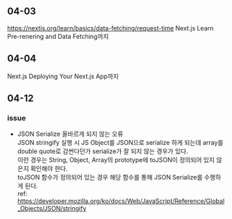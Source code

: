 ## 04-03

https://nextjs.org/learn/basics/data-fetching/request-time
Next.js Learn Pre-renering and Data Fetching까지

## 04-04

Next.js Deploying Your Next.js App까지

## 04-12

### issue

- JSON Serialize 올바르게 되지 않는 오류  
  JSON stringify 실행 시 JS Object를 JSON으로 serialize 하게 되는데 array를 double quote로 감싼다던가 serialize가 잘 되지 않는 경우가 있다.  
  이런 경우는 String, Object, Array의 prototype에 toJSON이 정의되어 있지 않은지 확인해야 한다.  
  toJSON 함수가 정의되어 있는 경우 해당 함수를 통해 JSON Serialize를 수행하게 된다.  
  ref: https://developer.mozilla.org/ko/docs/Web/JavaScript/Reference/Global_Objects/JSON/stringify
